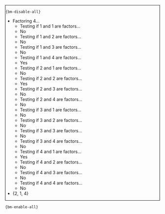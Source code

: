 <div style="border:1px solid black;">

`{bm-disable-all}`

 * Factoring 4...
   * Testing if 1 and 1 are factors...
   * No
   * Testing if 1 and 2 are factors...
   * No
   * Testing if 1 and 3 are factors...
   * No
   * Testing if 1 and 4 are factors...
   * Yes
   * Testing if 2 and 1 are factors...
   * No
   * Testing if 2 and 2 are factors...
   * Yes
   * Testing if 2 and 3 are factors...
   * No
   * Testing if 2 and 4 are factors...
   * No
   * Testing if 3 and 1 are factors...
   * No
   * Testing if 3 and 2 are factors...
   * No
   * Testing if 3 and 3 are factors...
   * No
   * Testing if 3 and 4 are factors...
   * No
   * Testing if 4 and 1 are factors...
   * Yes
   * Testing if 4 and 2 are factors...
   * No
   * Testing if 4 and 3 are factors...
   * No
   * Testing if 4 and 4 are factors...
   * No
 * {2, 1, 4}
</div>

`{bm-enable-all}`

